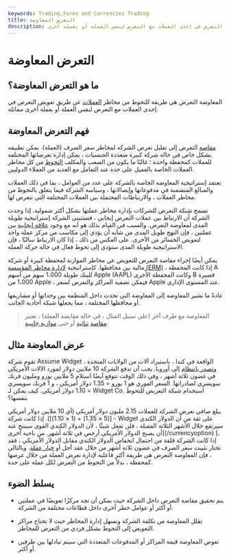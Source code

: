 ```yaml
---
keywords: Trading,Forex and Currencies Trading
title: التعرض المعاوضة
description: المعاوضة التعرض هي طريقة للتحوط من مخاطر العملات عن طريق تعويض التعرض في إحدى العملات مع التعرض لنفس العملة أو بعملة أخرى.
---
```


# التعرض المعاوضة
## ما هو التعرض المعاوضة؟

المعاوضة التعرض هي طريقة للتحوط من مخاطر [العملات](/currencyrisk) عن طريق تعويض التعرض في إحدى العملات مع التعرض لنفس العملة أو بعملة أخرى مماثلة.

## فهم التعرض المعاوضة

[مقاصة](/netting) التعرض إلى تقليل تعرض الشركة لمخاطر سعر الصرف (العملة). يمكن تطبيقه بشكل خاص في حالة شركة كبيرة متعددة الجنسيات ، يمكن إدارة تعرضاتها المختلفة للعملات كمحفظة واحدة ؛ غالبًا ما يكون من الصعب والمكلف [التحوط](/hedge) من كل مخاطر العملات الخاصة بالعميل على حدة عند التعامل مع العديد من العملاء الدوليين.

تعتمد إستراتيجية المعاوضة الخاصة بالشركة على عدد من العوامل ، بما في ذلك العملات والمبالغ المتضمنة في مدفوعاتها وإيصالاتها ، وسياسة الشركة فيما يتعلق بالتحوط من مخاطر العملات ، والارتباطات المحتملة بين العملات المختلفة التي تتعرض لها.

تسمح شبكة التعرض للشركات بإدارة مخاطر عملتها بشكل أكثر شمولية. إذا وجدت الشركة أن الارتباط بين عملات التعرض إيجابي ، فستتبنى الشركة إستراتيجية طويلة المدى لمعاوضة التعرض. والسبب في القيام بذلك هو أنه مع وجود [علاقة إيجابية](/positive-correlation) بين عملتين ، فإن النهج طويل المدى من شأنه أن يؤدي إلى مكاسب من مركز عملة واحد لتعويض الخسائر من الأخرى. على العكس من ذلك ، إذا كان الارتباط سالبًا ، فإن الاستراتيجية طويلة المدى ستؤدي إلى تحوط فعال في حالة حركة العملة.

يمكن أيضًا إجراء مقاصة التعرض للتعويض عن مخاطر الموازنة لمحفظة كبيرة أو شركة مالية بين محافظها. كإستراتيجية [لإدارة مخاطر المؤسسة (ERM)](/enterprise-risk-management) ، إذا كانت المحفظة A للبنك طويلة 1،000 سهم من أسهم Apple (AAPL) وكانت المحفظة الأخرى B قصيرة 1،000 من Apple ، فيمكن تصفية المراكز والتعرض لسعر Apple عند المستوى الإداري.

عادةً ما تشير المعاوضة إلى المعاوضة التي تحدث داخل المنظمة بين وحداتها أو مشاريعها أو محافظها المختلفة ، مما يجعلها شبكة أحادية الجانب.

> المعاوضة مع طرف آخر (على سبيل المثال ، في حالة مقايضة العملة) ، تعتبر [مقاصة](/multilateral-netting) [ثنائية](/bilateral-netting) أو حتى [موازية جانبية](/multilateral-netting).

>

## عرض المعاوضة مثال

تقوم شركة Assume Widget ، الواقعة في كندا ، باستيراد آلات من الولايات المتحدة [وتصدر بانتظام](/export) إلى أوروبا. يجب أن تدفع الشركة 10 ملايين دولار لمورد الآلات الأمريكي في غضون ثلاثة أشهر ، وفي ذلك الوقت تتوقع أيضًا استلام 5 ملايين يورو ومليون فرنك سويسري لصادراتها. السعر الفوري هو 1 يورو = 1.35 دولار أمريكي ، و 1 فرنك سويسري = 1.10 دولار أمريكي. كيف يمكن لـ Widget Co. استخدام شبكة التعريض للتحوط بنفسها؟

يبلغ صافي تعرض الشركة للعملات 2.15 مليون دولار أمريكي (أي 10 ملايين دولار أمريكي - [(5 × 1.35) + (1 × 1.10)]). إذا كانت شركة Widget على ثقة من أن الدولار الكندي سيرتفع خلال الأشهر الثلاثة المقبلة ، فلن تفعل شيئًا ، لأن الدولار الكندي القوي سينتج عنه أن يصبح الدولار الأمريكي أرخص في ثلاثة أشهر. من ناحية أخرى](/currencyoption) [، إذا كانت الشركة قلقة من احتمال انخفاض الدولار الكندي مقابل الدولار الأمريكي ، فقد تختار تثبيت سعر الصرف في غضون ثلاثة أشهر من خلال عقد آجل أو [خيار عملة](/currencyoption). وبالتالي ، فإن المعاوضة التعرض هي طريقة أكثر فاعلية لإدارة تعرض العملة من خلال عرضها كمحفظة ، بدلاً من التحوط من التعرض لكل عملة على حدة.

## يسلط الضوء

- يتم تحقيق مقاصة التعرض داخل الشركة حيث يمكن أن تجد مركزًا تعويضًا في عملتين أو أكثر أو عوامل خطر أخرى داخل قطاعات مختلفة من الشركة.

- تقلل المعاوضة من تكلفة الشركة وتسهل إدارة المخاطر حيث لا تحتاج مراكز التعويض إلى التحوط بشكل فردي من التعرض للمخاطر.

- تعوض المعاوضة قيمة المراكز أو المدفوعات المتعددة التي سيتم تبادلها بين طرفين أو أكثر.

